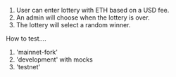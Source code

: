 1. User can enter lottery with ETH based on a USD fee.
2. An admin will choose when the lottery is over.
3. The lottery will select a random winner. 

How to test....

1. 'mainnet-fork'
2. 'development' with mocks
3. 'testnet'  